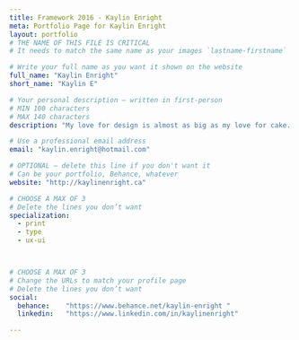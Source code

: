 ```yaml
---
title: Framework 2016 - Kaylin Enright
meta: Portfolio Page for Kaylin Enright
layout: portfolio
# THE NAME OF THIS FILE IS CRITICAL
# It needs to match the same name as your images `lastname-firstname`

# Write your full name as you want it shown on the website
full_name: "Kaylin Enright"
short_name: "Kaylin E"

# Your personal description — written in first-person
# MIN 100 characters
# MAX 140 characters
description: "My love for design is almost as big as my love for cake. Full of personality and bubbly to boot, I'm a hoot and a half to work with!"

# Use a professional email address
email: "kaylin.enright@hotmail.com"

# OPTIONAL — delete this line if you don't want it
# Can be your portfolio, Behance, whatever
website: "http://kaylinenright.ca"

# CHOOSE A MAX OF 3
# Delete the lines you don’t want
specialization:
  - print
  - type
  - ux-ui



# CHOOSE A MAX OF 3
# Change the URLs to match your profile page
# Delete the lines you don’t want
social:
  behance:    "https://www.behance.net/kaylin-enright "
  linkedin:   "https://www.linkedin.com/in/kaylinenright"

---
```

